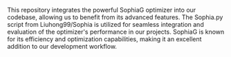 This repository integrates the powerful SophiaG optimizer into our codebase, allowing us to benefit from its advanced features. The Sophia.py script from Liuhong99/Sophia is utilized for seamless integration and evaluation of the optimizer's performance in our projects. SophiaG is known for its efficiency and optimization capabilities, making it an excellent addition to our development workflow.
